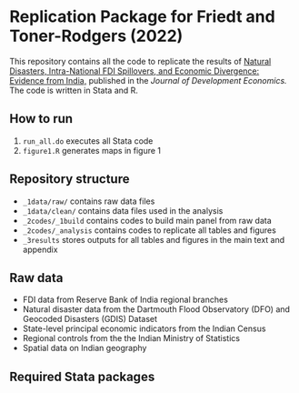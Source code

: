 # Replication Package for Friedt and Toner-Rodgers (2022) 

This repository contains all the code to replicate the results of [Natural Disasters, Intra-National FDI Spillovers, and Economic Divergence: Evidence from India,](https://www.sciencedirect.com/science/article/abs/pii/S0304387822000438) published in the _Journal of Development Economics._ The code is written in Stata and R.

## How to run
  1. `run_all.do` executes all Stata code
  2. `figure1.R` generates maps in figure 1

## Repository structure
  - `_1data/raw/` contains raw data files
 -  `_1data/clean/` contains data files used in the analysis 
  - `_2codes/_1build` contains codes to build main panel from raw data
  - `_2codes/_analysis` contains codes to replicate all tables and figures 
  - `_3results` stores outputs for all tables and figures in the main text and appendix

## Raw data
  - FDI data from Reserve Bank of India regional branches
  - Natural disaster data from the Dartmouth Flood Observatory (DFO)  and Geocoded Disasters (GDIS)  Dataset
  - State-level principal economic indicators from the Indian Census
  - Regional controls from the the Indian Ministry of Statistics 
  - Spatial data on Indian geography

## Required Stata packages
  - blindschemes
  - boottest
  - distinct
  - esttout
  - gtools
  - geodist
  - outtable
  - xmlse

## Required R packages
  - Cairo
  - dplyr  
  - ggplot2 
  - ggmap 
  - gpclib
  - gridExtra   
  - maps 
  - maptools 
  - mapproj
  - RColorBrewer 
  - rgdal 
  - rgeos 
  - scales 
  - sp 
  - viridis 

## Computation time: 
The code takes ~4-6 hours to run, start to finish. The main bottleneck is the iterations of the wild cluster bootstrapped standard errors.
